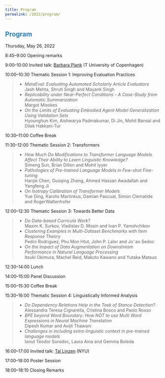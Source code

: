 ```yaml
---
title: Program
permalink: /2022/program/
---
```


## <span style="color:#267CB9"> Program </span>

Thursday, May 26, 2022 <br />

<span class="time">8:45–9:00</span> Opening remarks

<span class="time">9:00–10:00</span> Invited talk: [Barbara Plank](https://bplank.github.io/) (T University of Copenhagen)

<span class="time">10:00–10:30</span> Thematic Session 1: Improving Evaluation Practices

> - *MetaEval: Evaluating Automated Scholarly Article Evaluators* <br /> Jash Mehta, Shruti Singh and Mayank Singh
> - *Replicability under Near-Perfect Conditions – A Case-Study from Automatic Summarization* <br /> Margot Mieskes
> - *On the Limits of Evaluating Embodied Agent Model Generalization Using Validation Sets* <br /> Hyounghun Kim, Aishwarya Padmakumar, Di Jin, Mohit Bansal and Dilek Hakkani-Tur

<span class="time">10:30–11:00</span> Coffee Break

<span class="time">11:30–12:00</span> Thematic Session 2: Transformers
> - *How Much Do Modifications to Transformer Language Models Affect Their Ability to Learn Linguistic Knowledge?* <br /> Simeng Sun, Brian Dillon and Mohit Iyyer
> - *Pathologies of Pre-trained Language Models in Few-shot Fine-tuning* <br /> Hanjie Chen, Guoqing Zheng, Ahmed Hassan Awadallah and Yangfeng Ji
> - *On Isotropy Calibration of Transformer Models* <br /> Yue Ding, Karolis Martinkus, Damian Pascual, Simon Clematide and RogerWattenhofer

<span class="time">12:00–12:30</span> Thematic Session 3: Towards Better Data
> - *Do Data-based Curricula Work?* <br /> Maxim K. Surkov, Vladislav D. Mosin and Ivan P. Yamshchikov
> - *Clustering Examples in Multi-Dataset Benchmarks with Item Response Theory* <br /> Pedro Rodriguez, Phu Mon Htut, John P. Lalor and Jo˜ao Sedoc
> - *On the Impact of Data Augmentation on Downstream Performance in Natural Language Processing* <br /> Itsuki Okimura, Machel Reid, Makoto Kawano and Yutaka Matsuo

<span class="time">12:30–14:00</span> Lunch

<span class="time">14:00–15:00</span> Panel Discussion

<span class="time">15:00–15:30</span> Coffee Break

<span class="time">15:30–16:00</span> Thematic Session 4: Linguistically Informed Analysis
> - *Do Dependency Relations Help in the Task of Stance Detection?* <br /> Alessandra Teresa Cignarella, Cristina Bosco and Paolo Rosso
> - *BPE beyond Word Boundary: How NOT to use Multi Word Expressions in Neural Machine Translation* <br /> Dipesh Kumar and Avijit Thawani
> - *Challenges in including extra-linguistic context in pre-trained language models* <br /> Ionut Teodor Sorodoc, Laura Aina and Gemma Boleda

<span class="time">16:00–17:00</span> Invited talk: [Tal Linzen](https://tallinzen.net/) (NYU)

<span class="time">17:00–18:00</span> Poster Session

<span class="time">18:00–18:10</span> Closing Remarks
